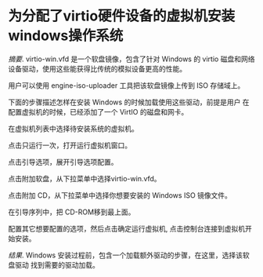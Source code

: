 # 为分配了virtio硬件设备的虚拟机安装windows操作系统

*摘要*.
virtio-win.vfd 是一个软盘镜像，包含了针对 Windows 的 virtio 磁盘和网络
设备驱动，使用这些能获得比传统的模拟设备更高的性能。

用户可以使用 engine-iso-uploader 工具把该软盘镜像上传到 ISO 存储域上。

下面的步骤描述怎样在安装 Windows 的时候加载使用这些驱动，前提是用户
在配置虚拟机的时候，已经添加了一个 VirtIO 的磁盘和网卡。

在虚拟机列表中选择待安装系统的虚拟机。

点击只运行一次，打开运行虚拟机窗口。

点击引导选项，展开引导选项配置。

点击附加软盘，从下拉菜单中选择virtio-win.vfd。

点击附加 CD，从下拉菜单中选择你想要安装的 Windows ISO 镜像文件。

在引导序列中，把 CD-ROM移到最上面。

配置其它想要配置的选项，然后点击确定运行虚拟机,
点击控制台连接到虚拟机开始安装。

*结果*.
Windows 安装过程前，包含一个加载额外驱动的步骤，在这里，选择该软盘驱动
找到需要的驱动加载。
